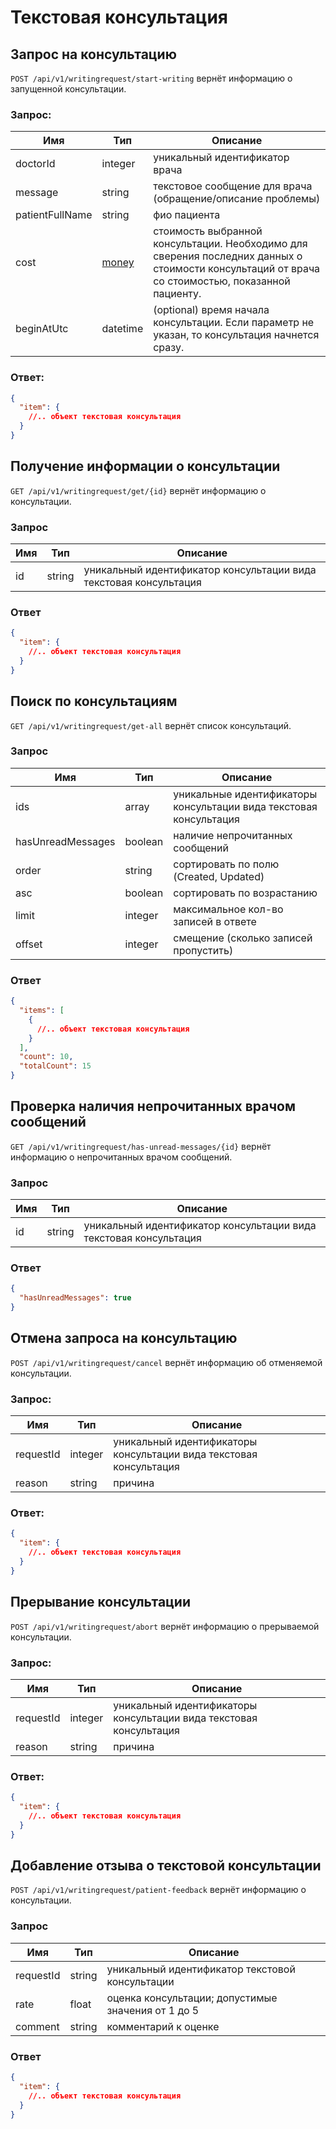 # Текстовая консультация

## Запрос на консультацию

`POST /api/v1/writingrequest/start-writing` вернёт информацию о запущенной консультации.

### Запрос:

Имя | Тип | Описание
--- | --- | ---
doctorId | integer | уникальный идентификатор врача
message | string | текстовое сообщение для врача (обращение/описание проблемы)
patientFullName | string | фио пациента
cost | [money](https://github.com/doktornarabote/telemedicine-partner-api/blob/master/docs/contracts.md) | стоимость выбранной консультации. Необходимо для сверения последних данных о стоимости консультаций от врача со стоимостью, показанной пациенту.
beginAtUtc | datetime | (optional) время начала консультации. Если параметр не указан, то консультация начнется сразу.

### Ответ:

```json
{
  "item": {
    //.. объект текстовая консультация
  }
}
```

## Получение информации о консультации

`GET /api/v1/writingrequest/get/{id}` вернёт информацию о консультации.

### Запрос

Имя | Тип | Описание
--- | --- | ---
id | string | уникальный идентификатор консультации вида текстовая консультация

### Ответ

```json
{
  "item": {
    //.. объект текстовая консультация
  }
}
```

## Поиск по консультациям

`GET /api/v1/writingrequest/get-all` вернёт список консультаций.

### Запрос

Имя | Тип | Описание
--- | --- | ---
ids | array | уникальные идентификаторы консультации вида текстовая консультация
hasUnreadMessages | boolean | наличие непрочитанных сообщений
order | string | сортировать по полю (Created, Updated)
asc | boolean | сортировать по возрастанию
limit | integer | максимальное кол-во записей в ответе
offset | integer | смещение (сколько записей пропустить)

### Ответ

```json
{
  "items": [
    {
      //.. объект текстовая консультация
    }
  ],
  "count": 10,
  "totalCount": 15
}
```

## Проверка наличия непрочитанных врачом сообщений

`GET /api/v1/writingrequest/has-unread-messages/{id}` вернёт информацию о непрочитанных врачом сообщений.

### Запрос

Имя | Тип | Описание
--- | --- | ---
id | string | уникальный идентификатор консультации вида текстовая консультация

### Ответ

```json
{
  "hasUnreadMessages": true
}
```

## Отмена запроса на консультацию

`POST /api/v1/writingrequest/cancel` вернёт информацию об отменяемой консультации.

### Запрос:

Имя | Тип | Описание
--- | --- | ---
requestId | integer | уникальный идентификаторы консультации вида текстовая консультация
reason | string | причина

### Ответ:

```json
{
  "item": {
    //.. объект текстовая консультация
  }
}
```

## Прерывание консультации

`POST /api/v1/writingrequest/abort` вернёт информацию о прерываемой консультации.

### Запрос:

Имя | Тип | Описание
--- | --- | ---
requestId | integer | уникальный идентификаторы консультации вида текстовая консультация
reason | string | причина

### Ответ:

```json
{
  "item": {
    //.. объект текстовая консультация
  }
}
```

## Добавление отзыва о текстовой консультации

`POST /api/v1/writingrequest/patient-feedback` вернёт информацию о консультации.

### Запрос

Имя | Тип | Описание
--- | --- | ---
requestId | string | уникальный идентификатор текстовой консультации
rate | float | оценка консультации; допустимые значения от 1 до 5
comment | string | комментарий к оценке

### Ответ

```json
{
  "item": {
    //.. объект текстовая консультация
  }
}
```
